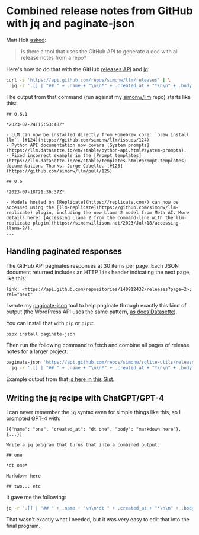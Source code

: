 # Combined release notes from GitHub with jq and paginate-json

Matt Holt [asked](https://twitter.com/mholt6/status/1690177417393135616):

> Is there a tool that uses the GitHub API to generate a doc with all release notes from a repo?

Here's how do do that with the GitHub [releases API](https://docs.github.com/en/free-pro-team@latest/rest/releases/releases?apiVersion=2022-11-28#list-releases) and [jq](https://stedolan.github.io/jq/):

```bash
curl -s 'https://api.github.com/repos/simonw/llm/releases' | \
  jq -r '.[] | "## " + .name + "\n\n*" + .created_at + "*\n\n" + .body + "\n"'
```

The output from that command (run against my [simonw/llm](https://github.com/simonw/llm) repo) starts like this:
```
## 0.6.1

*2023-07-24T15:53:48Z*

- LLM can now be installed directly from Homebrew core: `brew install llm`. [#124](https://github.com/simonw/llm/issues/124)
- Python API documentation now covers [System prompts](https://llm.datasette.io/en/stable/python-api.html#system-prompts).
- Fixed incorrect example in the [Prompt templates](https://llm.datasette.io/en/stable/templates.html#prompt-templates) documentation. Thanks, Jorge Cabello. [#125](https://github.com/simonw/llm/pull/125)

## 0.6

*2023-07-18T21:36:37Z*

- Models hosted on [Replicate](https://replicate.com/) can now be accessed using the [llm-replicate](https://github.com/simonw/llm-replicate) plugin, including the new Llama 2 model from Meta AI. More details here: [Accessing Llama 2 from the command-line with the llm-replicate plugin](https://simonwillison.net/2023/Jul/18/accessing-llama-2/).
...
```
## Handling paginated responses

The GitHub API paginates responses at 30 items per page. Each JSON document returned includes an HTTP `link` header indicating the next page, like this:
```
link: <https://api.github.com/repositories/140912432/releases?page=2>; rel="next"
```

I wrote my [paginate-json](https://github.com/simonw/paginate-json) tool to help paginate through exactly this kind of output (the WordPress API uses the same pattern, [as does Datasette](https://docs.datasette.io/en/stable/json_api.html#pagination)).

You can install that with `pip` or `pipx`:
```bash
pipx install paginate-json
```
Then run the following command to fetch and combine all pages of release notes for a larger project:
```bash
paginate-json 'https://api.github.com/repos/simonw/sqlite-utils/releases' | \
  jq -r '.[] | "## " + .name + "\n\n*" + .created_at + "*\n\n" + .body + "\n"'
```
Example output from that [is here in this Gist](https://gist.github.com/simonw/f5565b0b67cdd3591e00db67c702f5c5).

## Writing the jq recipe with ChatGPT/GPT-4

I can never remember the `jq` syntax even for simple things like this, so I [prompted GPT-4](https://chat.openai.com/share/df880b38-15e3-4398-80ae-8a95a6752244) with:
```
[{"name": "one", "created_at": "dt one", "body": "markdown here"}, {...}]

Write a jq program that turns that into a combined output:

## one

*dt one*

Markdown here

## two... etc
```
It gave me the following:
```bash
jq -r '.[] | "## " + .name + "\n\n*dt " + .created_at + "*\n\n" + .body + "\n"'
```
That wasn't exactly what I needed, but it was very easy to edit that into the final program.
